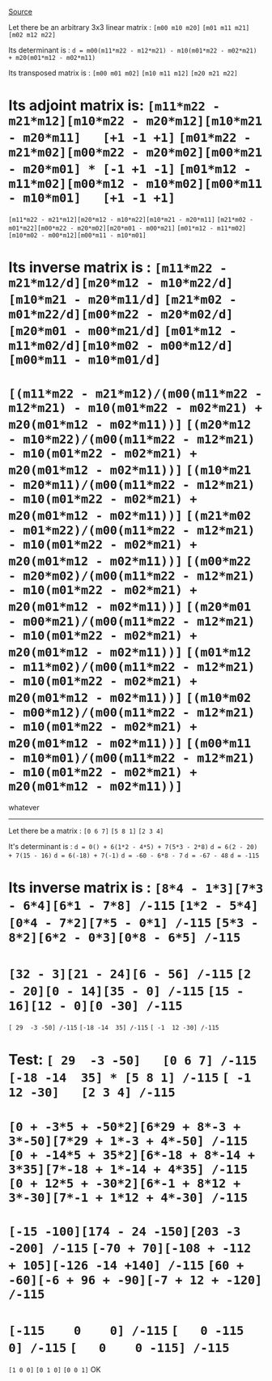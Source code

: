 [Source](https://www.wikihow.com/Find-the-Inverse-of-a-3x3-Matrix)

Let there be an arbitrary 3x3 linear matrix :
`[m00 m10 m20]`
`[m01 m11 m21]`
`[m02 m12 m22]`

Its determinant is : 
`d = m00(m11*m22 - m12*m21) - m10(m01*m22 - m02*m21) + m20(m01*m12 - m02*m11)`

Its transposed matrix is :
`[m00 m01 m02]`
`[m10 m11 m12]`
`[m20 m21 m22]`

Its adjoint matrix is:
`[m11*m22 - m21*m12][m10*m22 - m20*m12][m10*m21 - m20*m11]   [+1 -1 +1]`
`[m01*m22 - m21*m02][m00*m22 - m20*m02][m00*m21 - m20*m01] * [-1 +1 -1]`
`[m01*m12 - m11*m02][m00*m12 - m10*m02][m00*m11 - m10*m01]   [+1 -1 +1]`
=
`[m11*m22 - m21*m12][m20*m12 - m10*m22][m10*m21 - m20*m11]`
`[m21*m02 - m01*m22][m00*m22 - m20*m02][m20*m01 - m00*m21]`
`[m01*m12 - m11*m02][m10*m02 - m00*m12][m00*m11 - m10*m01]`

Its inverse matrix is : 
`[m11*m22 - m21*m12/d][m20*m12 - m10*m22/d][m10*m21 - m20*m11/d]`
`[m21*m02 - m01*m22/d][m00*m22 - m20*m02/d][m20*m01 - m00*m21/d]`
`[m01*m12 - m11*m02/d][m10*m02 - m00*m12/d][m00*m11 - m10*m01/d]`
=
`[(m11*m22 - m21*m12)/(m00(m11*m22 - m12*m21) - m10(m01*m22 - m02*m21) + m20(m01*m12 - m02*m11))]`
`[(m20*m12 - m10*m22)/(m00(m11*m22 - m12*m21) - m10(m01*m22 - m02*m21) + m20(m01*m12 - m02*m11))]`
`[(m10*m21 - m20*m11)/(m00(m11*m22 - m12*m21) - m10(m01*m22 - m02*m21) + m20(m01*m12 - m02*m11))]`
`[(m21*m02 - m01*m22)/(m00(m11*m22 - m12*m21) - m10(m01*m22 - m02*m21) + m20(m01*m12 - m02*m11))]`
`[(m00*m22 - m20*m02)/(m00(m11*m22 - m12*m21) - m10(m01*m22 - m02*m21) + m20(m01*m12 - m02*m11))]`
`[(m20*m01 - m00*m21)/(m00(m11*m22 - m12*m21) - m10(m01*m22 - m02*m21) + m20(m01*m12 - m02*m11))]`
`[(m01*m12 - m11*m02)/(m00(m11*m22 - m12*m21) - m10(m01*m22 - m02*m21) + m20(m01*m12 - m02*m11))]`
`[(m10*m02 - m00*m12)/(m00(m11*m22 - m12*m21) - m10(m01*m22 - m02*m21) + m20(m01*m12 - m02*m11))]`
`[(m00*m11 - m10*m01)/(m00(m11*m22 - m12*m21) - m10(m01*m22 - m02*m21) + m20(m01*m12 - m02*m11))]`
=
whatever

--------

Let there be a matrix :
`[0 6 7]`
`[5 8 1]`
`[2 3 4]`

It's determinant is :
`d = 0() + 6(1*2 - 4*5) + 7(5*3 - 2*8)`
`d = 6(2 - 20) + 7(15 - 16)`
`d = 6(-18) + 7(-1)`
`d = -60 - 6*8 - 7`
`d = -67 - 48`
`d = -115`

Its inverse matrix is :
`[8*4 - 1*3][7*3 - 6*4][6*1 - 7*8] /-115`
`[1*2 - 5*4][0*4 - 7*2][7*5 - 0*1] /-115`
`[5*3 - 8*2][6*2 - 0*3][0*8 - 6*5] /-115`
=
`[32 - 3][21 - 24][6 - 56] /-115`
`[2 - 20][0 - 14][35 - 0] /-115`
`[15 - 16][12 - 0][0 -30] /-115`
=
`[ 29  -3 -50] /-115`
`[-18 -14  35] /-115`
`[ -1  12 -30] /-115`

Test:
`[ 29  -3 -50]   [0 6 7] /-115`
`[-18 -14  35] * [5 8 1] /-115`
`[ -1  12 -30]   [2 3 4] /-115`
=
`[0 + -3*5 + -50*2][6*29 + 8*-3 + 3*-50][7*29 + 1*-3 + 4*-50] /-115`
`[0 + -14*5 + 35*2][6*-18 + 8*-14 + 3*35][7*-18 + 1*-14 + 4*35] /-115`
`[0 + 12*5 + -30*2][6*-1 + 8*12 + 3*-30][7*-1 + 1*12 + 4*-30] /-115`
=
`[-15 -100][174 - 24 -150][203 -3 -200] /-115`
`[-70 + 70][-108 + -112 + 105][-126 -14 +140] /-115`
`[60 + -60][-6 + 96 + -90][-7 + 12 + -120] /-115`
=
`[-115    0    0] /-115`
`[   0 -115    0] /-115`
`[   0    0 -115] /-115`
=
`[1 0 0]`
`[0 1 0]`
`[0 0 1]`
OK
